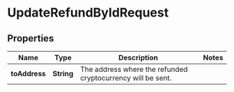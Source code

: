 

# UpdateRefundByIdRequest


## Properties

| Name | Type | Description | Notes |
|------------ | ------------- | ------------- | -------------|
|**toAddress** | **String** | The address where the refunded cryptocurrency will be sent. |  |



